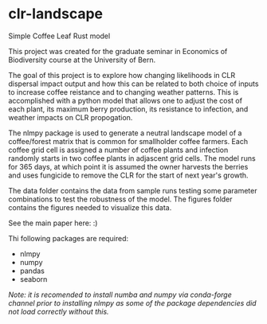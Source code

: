 # clr-landscape
Simple Coffee Leaf Rust model

This project was created for the graduate seminar in Economics of Biodiversity course at the University of Bern.

The goal of this project is to explore how changing likelihoods in CLR dispersal impact output and how this can be related to both choice of inputs to increase coffee reistance and to changing weather patterns. This is accomplished with a python model that allows one to adjust the cost of each plant, its maximum berry production, its resistance to infection, and weather impacts on CLR propogation.

The nlmpy package is used to generate a neutral landscape model of a coffee/forest matrix that is common for smallholder coffee farmers. Each coffee grid cell is assigned a number of coffee plants and infection randomly starts in two coffee plants in adjascent grid cells. The model runs for 365 days, at which point it is assumed the owner harvests the berries and uses fungicide to remove the CLR for the start of next year's growth.

The data folder contains the data from sample runs testing some parameter combinations to test the robustness of the model. The figures folder contains the figures needed to visualize this data.

See the main paper here: :)


Thi following packages are required:
- nlmpy
- numpy
- pandas
- seaborn

*Note: it is recomended to install numba and numpy via conda-forge channel prior to installing nlmpy as some of the package dependencies did not load correctly without this.*

